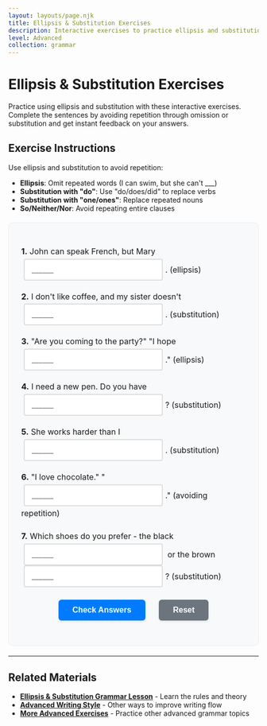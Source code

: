 ```yaml
---
layout: layouts/page.njk
title: Ellipsis & Substitution Exercises
description: Interactive exercises to practice ellipsis and substitution for avoiding repetition. Complete sentences, get instant feedback, and improve your English grammar skills.
level: Advanced
collection: grammar
---
```


# Ellipsis & Substitution Exercises

Practice using ellipsis and substitution with these interactive exercises. Complete the sentences by avoiding repetition through omission or substitution and get instant feedback on your answers.

## Exercise Instructions

Use ellipsis and substitution to avoid repetition:
- **Ellipsis**: Omit repeated words (I can swim, but she can't ___)
- **Substitution with "do"**: Use "do/does/did" to replace verbs
- **Substitution with "one/ones"**: Replace repeated nouns
- **So/Neither/Nor**: Avoid repeating entire clauses

<div class="interactive-exercise" id="ellipsis-substitution-exercise" data-exercise-id="ellipsis-substitution-advanced">
  <div class="exercise-item">
    <p><strong>1.</strong> John can speak French, but Mary <input type="text" class="fill-blank" data-answer="can't" placeholder="______">. (ellipsis)</p>
  </div>
  
  <div class="exercise-item">
    <p><strong>2.</strong> I don't like coffee, and my sister doesn't <input type="text" class="fill-blank" data-answer="either" placeholder="______">. (substitution)</p>
  </div>
  
  <div class="exercise-item">
    <p><strong>3.</strong> "Are you coming to the party?" "I hope <input type="text" class="fill-blank" data-answer="so" placeholder="______">." (ellipsis)</p>
  </div>
  
  <div class="exercise-item">
    <p><strong>4.</strong> I need a new pen. Do you have <input type="text" class="fill-blank" data-answer="one" placeholder="______">? (substitution)</p>
  </div>
  
  <div class="exercise-item">
    <p><strong>5.</strong> She works harder than I <input type="text" class="fill-blank" data-answer="do" placeholder="______">. (substitution)</p>
  </div>
  
  <div class="exercise-item">
    <p><strong>6.</strong> "I love chocolate." "<input type="text" class="fill-blank" data-answer="So do I" placeholder="______">." (avoiding repetition)</p>
  </div>
  
  <div class="exercise-item">
    <p><strong>7.</strong> Which shoes do you prefer - the black <input type="text" class="fill-blank" data-answer="ones" placeholder="______"> or the brown <input type="text" class="fill-blank" data-answer="ones" placeholder="______">? (substitution)</p>
  </div>
  
  <div class="exercise-controls">
    <button onclick="checkAnswers('ellipsis-substitution-exercise')" class="check-btn">Check Answers</button>
    <button onclick="resetExercise('ellipsis-substitution-exercise')" class="reset-btn">Reset</button>
  </div>
  
  <div id="ellipsis-substitution-exercise-results" class="results-section" style="display: none;">
    <h4>Results:</h4>
    <p id="ellipsis-substitution-exercise-score"></p>
    <div id="ellipsis-substitution-exercise-feedback"></div>
  </div>
</div>

<script>
function checkAnswers(exerciseId) {
  const exercise = document.getElementById(exerciseId);
  const inputs = exercise.querySelectorAll('.fill-blank');
  const resultsDiv = document.getElementById(exerciseId + '-results');
  const scoreP = document.getElementById(exerciseId + '-score');
  const feedbackDiv = document.getElementById(exerciseId + '-feedback');
  
  let correct = 0;
  let total = inputs.length;
  let feedback = '';
  
  inputs.forEach((input, index) => {
    const userAnswer = input.value.trim().toLowerCase();
    const correctAnswer = input.dataset.answer.toLowerCase();
    
    input.classList.remove('correct', 'incorrect');
    
    if (userAnswer === correctAnswer) {
      input.classList.add('correct');
      correct++;
    } else {
      input.classList.add('incorrect');
      feedback += `<p><strong>Blank ${index + 1}:</strong> Your answer: "${input.value}" | Correct answer: "${input.dataset.answer}"</p>`;
    }
  });
  
  resultsDiv.style.display = 'block';
  scoreP.textContent = `Score: ${correct}/${total} (${Math.round(correct/total*100)}%)`;
  
  if (correct === total) {
    feedbackDiv.innerHTML = '<p style="color: green; font-weight: bold;">Excellent! All answers are correct! 🎉</p>';
  } else {
    feedbackDiv.innerHTML = feedback;
  }
}

function resetExercise(exerciseId) {
  const exercise = document.getElementById(exerciseId);
  const inputs = exercise.querySelectorAll('.fill-blank');
  const resultsDiv = document.getElementById(exerciseId + '-results');
  
  inputs.forEach(input => {
    input.value = '';
    input.classList.remove('correct', 'incorrect');
  });
  
  resultsDiv.style.display = 'none';
}
</script>

<style>
.interactive-exercise {
  background: #f8f9fa;
  padding: 25px;
  border-radius: 8px;
  margin: 20px 0;
  border: 1px solid #e9ecef;
}

.exercise-item {
  margin: 18px 0;
  line-height: 1.8;
  font-size: 16px;
}

.fill-blank {
  border: 2px solid #ddd;
  padding: 10px 14px;
  border-radius: 4px;
  font-size: 16px;
  min-width: 100px;
  margin: 0 5px;
  transition: border-color 0.3s;
  font-family: inherit;
}

.fill-blank:focus {
  outline: none;
  border-color: #007bff;
  box-shadow: 0 0 0 2px rgba(0,123,255,0.25);
}

.fill-blank.correct {
  border-color: #28a745;
  background-color: #d4edda;
}

.fill-blank.incorrect {
  border-color: #dc3545;
  background-color: #f8d7da;
}

.exercise-controls {
  margin: 25px 0;
  text-align: center;
}

.check-btn, .reset-btn {
  background: #007bff;
  color: white;
  border: none;
  padding: 12px 28px;
  border-radius: 6px;
  cursor: pointer;
  margin: 0 12px;
  font-size: 16px;
  font-weight: 600;
  transition: all 0.3s;
  box-shadow: 0 2px 4px rgba(0,0,0,0.1);
}

.check-btn:hover {
  background: #0056b3;
  transform: translateY(-1px);
}

.reset-btn {
  background: #6c757d;
}

.reset-btn:hover {
  background: #5a6268;
  transform: translateY(-1px);
}

.results-section {
  margin-top: 25px;
  padding: 20px;
  background: #f8f9fa;
  border-radius: 6px;
  border-left: 4px solid #007bff;
  box-shadow: 0 2px 4px rgba(0,0,0,0.05);
}

.results-section h4 {
  margin-top: 0;
  color: #007bff;
}

.results-section p {
  margin: 8px 0;
  padding: 10px;
  background: #fff3cd;
  border: 1px solid #ffeaa7;
  border-radius: 4px;
  font-size: 14px;
}
</style>

---

## Related Materials

- **[Ellipsis & Substitution Grammar Lesson](/grammar/advanced/ellipsis-substitution/)** - Learn the rules and theory
- **[Advanced Writing Style](/grammar/advanced/participle-clauses/)** - Other ways to improve writing flow
- **[More Advanced Exercises](/exercises/)** - Practice other advanced grammar topics